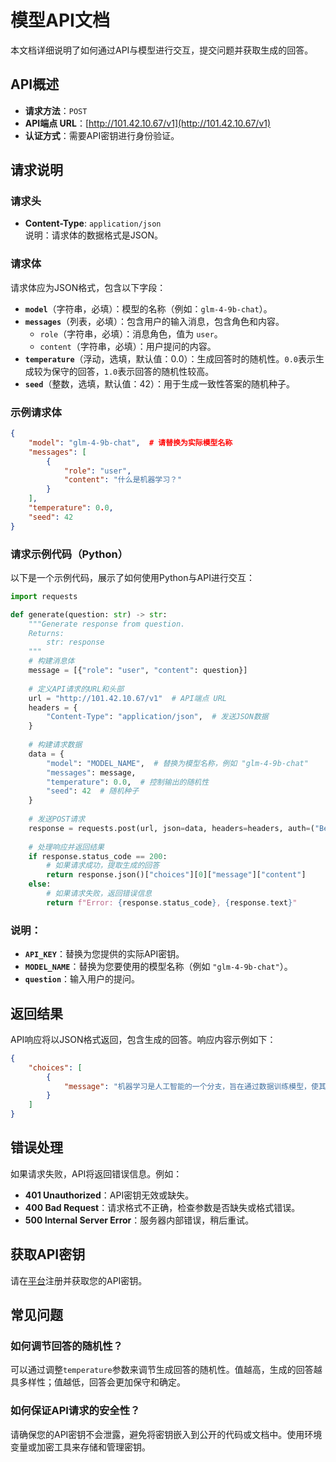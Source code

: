 
# 模型API文档

本文档详细说明了如何通过API与模型进行交互，提交问题并获取生成的回答。

## API概述

- **请求方法**：`POST`
- **API端点 URL**：[http://101.42.10.67/v1](http://101.42.10.67/v1)
- **认证方式**：需要API密钥进行身份验证。

## 请求说明

### 请求头

- **Content-Type**: `application/json`  
  说明：请求体的数据格式是JSON。

### 请求体

请求体应为JSON格式，包含以下字段：

- **`model`**（字符串，必填）：模型的名称（例如：`glm-4-9b-chat`）。
- **`messages`**（列表，必填）：包含用户的输入消息，包含角色和内容。
  - `role`（字符串，必填）：消息角色，值为 `user`。
  - `content`（字符串，必填）：用户提问的内容。
- **`temperature`**（浮动，选填，默认值：0.0）：生成回答时的随机性。`0.0`表示生成较为保守的回答，`1.0`表示回答的随机性较高。
- **`seed`**（整数，选填，默认值：42）：用于生成一致性答案的随机种子。

### 示例请求体

```json
{
    "model": "glm-4-9b-chat",  # 请替换为实际模型名称
    "messages": [
        {
            "role": "user",
            "content": "什么是机器学习？"
        }
    ],
    "temperature": 0.0,
    "seed": 42
}
```

### 请求示例代码（Python）

以下是一个示例代码，展示了如何使用Python与API进行交互：

```python
import requests

def generate(question: str) -> str:
    """Generate response from question.
    Returns:
        str: response
    """
    # 构建消息体
    message = [{"role": "user", "content": question}]
    
    # 定义API请求的URL和头部
    url = "http://101.42.10.67/v1"  # API端点 URL
    headers = {
        "Content-Type": "application/json",  # 发送JSON数据
    }
    
    # 构建请求数据
    data = {
        "model": "MODEL_NAME",  # 替换为模型名称，例如 "glm-4-9b-chat"
        "messages": message,
        "temperature": 0.0,  # 控制输出的随机性
        "seed": 42  # 随机种子
    }
    
    # 发送POST请求
    response = requests.post(url, json=data, headers=headers, auth=("Bearer", "API_KEY"))  # 需要替换为实际的API密钥
    
    # 处理响应并返回结果
    if response.status_code == 200:
        # 如果请求成功，提取生成的回答
        return response.json()["choices"][0]["message"]["content"]
    else:
        # 如果请求失败，返回错误信息
        return f"Error: {response.status_code}, {response.text}"
```

### 说明：
- **`API_KEY`**：替换为您提供的实际API密钥。
- **`MODEL_NAME`**：替换为您要使用的模型名称（例如 `"glm-4-9b-chat"`）。
- **`question`**：输入用户的提问。

## 返回结果

API响应将以JSON格式返回，包含生成的回答。响应内容示例如下：

```json
{
    "choices": [
        {
            "message": "机器学习是人工智能的一个分支，旨在通过数据训练模型，使其能够在没有明确编程的情况下做出预测或决策。"
        }
    ]
}
```

## 错误处理

如果请求失败，API将返回错误信息。例如：

- **401 Unauthorized**：API密钥无效或缺失。
- **400 Bad Request**：请求格式不正确，检查参数是否缺失或格式错误。
- **500 Internal Server Error**：服务器内部错误，稍后重试。

## 获取API密钥

请在[平台](http://101.42.10.67)注册并获取您的API密钥。

## 常见问题

### 如何调节回答的随机性？

可以通过调整`temperature`参数来调节生成回答的随机性。值越高，生成的回答越具多样性；值越低，回答会更加保守和确定。

### 如何保证API请求的安全性？

请确保您的API密钥不会泄露，避免将密钥嵌入到公开的代码或文档中。使用环境变量或加密工具来存储和管理密钥。

